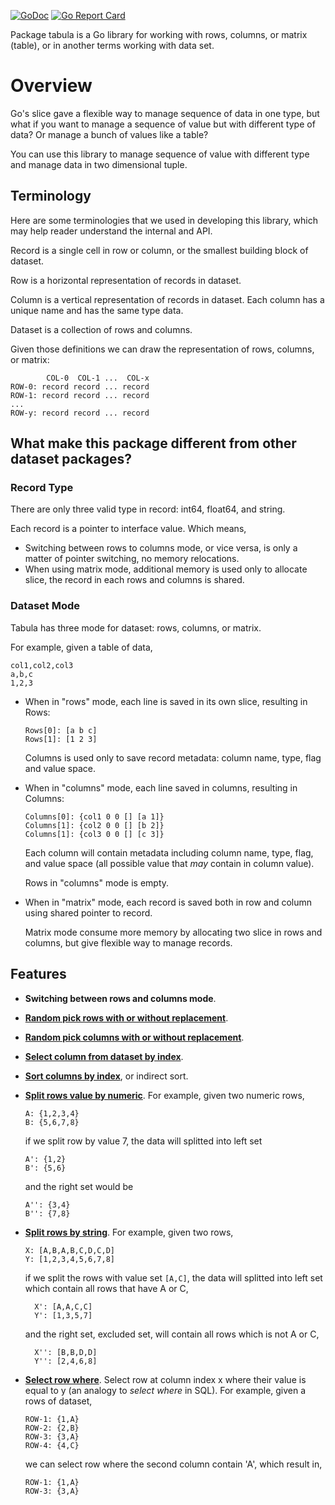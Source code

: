 [![GoDoc](https://godoc.org/github.com/shuLhan/tabula?status.svg)](https://godoc.org/github.com/shuLhan/tabula)
[![Go Report Card](https://goreportcard.com/badge/github.com/shuLhan/tabula)](https://goreportcard.com/report/github.com/shuLhan/tabula)

Package tabula is a Go library for working with rows, columns, or matrix
(table), or in another terms working with data set.

# Overview

Go's slice gave a flexible way to manage sequence of data in one type, but what
if you want to manage a sequence of value but with different type of data?
Or manage a bunch of values like a table?

You can use this library to manage sequence of value with different type
and manage data in two dimensional tuple.

## Terminology

Here are some terminologies that we used in developing this library, which may
help reader understand the internal and API.

Record is a single cell in row or column, or the smallest building block of
dataset.

Row is a horizontal representation of records in dataset.

Column is a vertical representation of records in dataset.
Each column has a unique name and has the same type data.

Dataset is a collection of rows and columns.

Given those definitions we can draw the representation of rows, columns, or
matrix:

	        COL-0  COL-1 ...  COL-x
	ROW-0: record record ... record
	ROW-1: record record ... record
	...
	ROW-y: record record ... record

## What make this package different from other dataset packages?

### Record Type

There are only three valid type in record: int64, float64, and string.

Each record is a pointer to interface value. Which means,

* Switching between rows to columns mode, or vice versa, is only a matter of
  pointer switching, no memory relocations.
* When using matrix mode, additional memory is used only to allocate slice, the
  record in each rows and columns is shared.

### Dataset Mode

Tabula has three mode for dataset: rows, columns, or matrix.

For example, given a table of data,

    col1,col2,col3
    a,b,c
    1,2,3

* When in "rows" mode, each line is saved in its own slice, resulting in Rows:
  ```
  Rows[0]: [a b c]
  Rows[1]: [1 2 3]
  ```
  Columns is used only to save record metadata: column name, type, flag and
  value space.

* When in "columns" mode, each line saved in columns, resulting in Columns:
  ```
  Columns[0]: {col1 0 0 [] [a 1]}
  Columns[1]: {col2 0 0 [] [b 2]}
  Columns[1]: {col3 0 0 [] [c 3]}
  ```
  Each column will contain metadata including column name, type, flag, and
  value space (all possible value that _may_ contain in column value).

  Rows in "columns" mode is empty.

* When in "matrix" mode, each record is saved both in row and column using
  shared pointer to record.

  Matrix mode consume more memory by allocating two slice in rows and columns,
  but give flexible way to manage records.

## Features

* **Switching between rows and columns mode**.

* [**Random pick rows with or without replacement**](https://godoc.org/github.com/shuLhan/tabula#Dataset.RandomPickRows).

* [**Random pick columns with or without replacement**](https://godoc.org/github.com/shuLhan/tabula#Dataset.RandomPickColumns).

* [**Select column from dataset by index**](https://godoc.org/github.com/shuLhan/tabula#Dataset.SelectColumnsByIdx).

* [**Sort columns by index**](https://godoc.org/github.com/shuLhan/tabula#Dataset.SortColumnsByIndex),
  or indirect sort.

* [**Split rows value by numeric**](https://godoc.org/github.com/shuLhan/tabula#Dataset.SplitRowsByNumeric).
  For example, given two numeric rows,
  ```
  A: {1,2,3,4}
  B: {5,6,7,8}
  ```
  if we split row by value 7, the data will splitted into left set
  ```
  A': {1,2}
  B': {5,6}
  ```
  and the right set would be
  ```
  A'': {3,4}
  B'': {7,8}
  ```

* [**Split rows by string**](https://godoc.org/github.com/shuLhan/tabula#Dataset.SplitRowsByCategorical).
  For example, given two rows,
  ```
  X: [A,B,A,B,C,D,C,D]
  Y: [1,2,3,4,5,6,7,8]
  ```
  if we split the rows with value set `[A,C]`, the data will splitted into left
  set which contain all rows that have A or C,
  ```
	X': [A,A,C,C]
	Y': [1,3,5,7]
  ```
  and the right set, excluded set, will contain all rows which is not A or C,
  ```
	X'': [B,B,D,D]
	Y'': [2,4,6,8]
  ```

* [**Select row where**](https://godoc.org/github.com/shuLhan/tabula#Dataset.SelectRowsWhere).
  Select row at column index x where their value is equal to y (an analogy to
  _select where_ in SQL).
  For example, given a rows of dataset,
  ```
  ROW-1: {1,A}
  ROW-2: {2,B}
  ROW-3: {3,A}
  ROW-4: {4,C}
  ```
  we can select row where the second column contain 'A', which result in,
  ```
  ROW-1: {1,A}
  ROW-3: {3,A}
  ```
